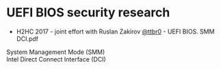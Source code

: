 # UEFI BIOS security research

- H2HC 2017 - joint effort with Ruslan Zakirov [@ttbr0](https://twitter.com/ttbr0) - UEFI BIOS. SMM DCI.pdf

System Management Mode (SMM)  
Intel Direct Connect Interface (DCI)
